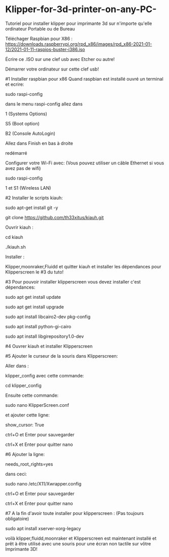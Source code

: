 # Klipper-for-3d-printer-on-any-PC-
Tutoriel pour installer klipper pour imprimante 3d sur n'importe qu'elle ordinateur Portable ou de Bureau

Téléchager Raspbian pour X86 :
https://downloads.raspberrypi.org/rpd_x86/images/rpd_x86-2021-01-12/2021-01-11-raspios-buster-i386.iso

Écrire ce .ISO sur une clef usb avec Etcher ou autre!

Démarrer votre ordinateur sur cette clef usb!

#1 Installer raspbian pour x86
Quand raspbian est installé ouvré un terminal et ecrire:

sudo raspi-config
 
dans le menu raspi-config allez dans
 
1 (Systems Options)

S5 (Boot option)

B2 (Console AutoLogin)

Allez dans Finish en bas à droite

redémarré

Configurer votre Wi-Fi avec: (Vous pouvez utiliser un câble Ethernet si vous avez pas de wifi)

sudo raspi-config 

1 et S1 (Wireless LAN)

#2 Installer le scripts kiauh:

sudo apt-get install git -y

git clone https://github.com/th33xitus/kiauh.git

Ouvrir kiauh :

cd kiauh

./kiauh.sh

Installer :

Klipper,moonraker,Fluidd et quitter kiauh et installer 
les dépendances pour Klipperscreen le #3 du tuto!

#3 Pour pouvoir installer klipperscreen vous devez installer c'est dépendances:

sudo apt get install update

sudo apt get install upgrade

sudo apt install libcairo2-dev pkg-config

sudo apt install python-gi-cairo

sudo apt install libgirepository1.0-dev

#4 Ouvrer kiauh et installer Klipperscreen 

#5 Ajouter le curseur de la souris dans Klipperscreen:

Aller dans :

klipper_config avec cette commande:

cd klipper_config

Ensuite cette commande:

sudo nano KlipperScreen.conf

et ajouter cette ligne:

show_cursor: True

ctrl+O et Enter pour sauvegarder 

ctrl+X et Enter pour quitter nano

#6 Ajouter la ligne:

needs_root_rights=yes 
 
dans ceci:

sudo nano /etc/X11/Xwrapper.config 

ctrl+O et Enter pour sauvegarder 

ctrl+X et Enter pour quitter nano

#7 A la fin d'avoir toute installer pour klipperscreen : (Pas toujours obligatoire)

sudo apt install xserver-xorg-legacy




voilà klipper,fluidd,moonraker et Klipperscreen 
est maintenant installé et prêt à être utilisé 
avec une souris pour une écran non tactile sur vôtre Imprimante 3D!
